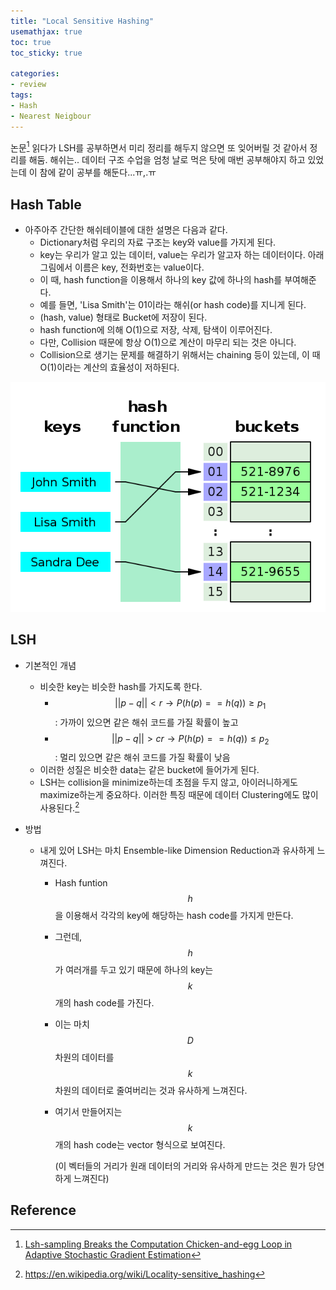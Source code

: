 ```yaml
---
title: "Local Sensitive Hashing"
usemathjax: true
toc: true
toc_sticky: true

categories:
- review
tags:
- Hash
- Nearest Neigbour
---
```




논문[^1] 읽다가 LSH를 공부하면서 미리 정리를 해두지 않으면 또 잊어버릴 것 같아서 정리를 해둠. 해쉬는.. 데이터 구조 수업을 엄청 날로 먹은 탓에 매번 공부해야지 하고 있었는데 이 참에 같이 공부를 해둔다...ㅠ,.ㅠ



## Hash Table

* 아주아주 간단한 해쉬테이블에 대한 설명은 다음과 같다. 
  * Dictionary처럼 우리의 자료 구조는 key와 value를 가지게 된다.
  * key는 우리가 알고 있는 데이터, value는 우리가 알고자 하는 데이터이다. 아래 그림에서 이름은 key, 전화번호는 value이다.
  * 이 때, hash function을 이용해서 하나의 key 값에 하나의 hash를 부여해준다.
  * 예를 들면, 'Lisa Smith'는 01이라는 해쉬(or hash code)를 지니게 된다.
  * (hash, value) 형태로 Bucket에 저장이 된다.
  * hash function에 의해 O(1)으로 저장, 삭제, 탐색이 이루어진다.
  * 다만, Collision 때문에 항상 O(1)으로 계산이 마무리 되는 것은 아니다.
  * Collision으로 생기는 문제를 해결하기 위해서는 chaining 등이 있는데, 이 때 O(1)이라는 계산의 효율성이 저하된다.

![hash](/assets/images/2020-05-03-lsh/hash.png)



## LSH

* 기본적인 개념
  * 비슷한 key는 비슷한 hash를 가지도록 한다.
    * $$||p-q|| < r \rightarrow P(h(p) == h(q)) \geq p_1 $$: 가까이 있으면 같은 해쉬 코드를 가질 확률이 높고
    * $$||p-q|| > cr \rightarrow P(h(p) == h(q)) \leq p_2 $$: 멀리 있으면 같은 해쉬 코드를 가질 확률이 낮음 
  * 이러한 성질은 비슷한 data는 같은 bucket에 들어가게 된다.
  * LSH는 collision을 minimize하는데 초점을 두지 않고, 아이러니하게도 maximize하는게 중요하다. 이러한 특징 때문에 데이터  Clustering에도 많이 사용된다.[^2]



* 방법

  * 내게 있어 LSH는 마치 Ensemble-like Dimension Reduction과 유사하게 느껴진다.

    * Hash funtion $$h$$을 이용해서 각각의 key에 해당하는 hash code를 가지게 만든다.

    * 그런데, $$h$$가 여러개를 두고 있기 때문에 하나의 key는 $$k$$개의 hash code를 가진다.

    * 이는 마치 $$D$$ 차원의 데이터를 $$k$$차원의 데이터로 줄여버리는 것과 유사하게 느껴진다.

    * 여기서 만들어지는 $$k$$개의 hash code는 vector 형식으로 보여진다. 

      (이 벡터들의 거리가 원래 데이터의 거리와 유사하게 만드는 것은 뭔가 당연하게 느껴진다)



## Reference

[^1]: [Lsh-sampling Breaks the Computation Chicken-and-egg Loop in Adaptive Stochastic Gradient Estimation](https://arxiv.org/abs/1910.14162)
[^ 2]: https://en.wikipedia.org/wiki/Locality-sensitive_hashing
